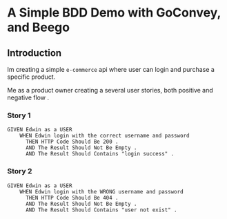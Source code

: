 # A Simple BDD Demo with GoConvey, and Beego
## Introduction

Im creating a simple ```e-commerce``` api where user can login and purchase a specific product.

Me as a product owner creating a several user stories, both positive and negative flow .

### Story 1 
```
GIVEN Edwin as a USER 
    WHEN Edwin login with the correct username and password 
      THEN HTTP Code Should Be 200 .
      AND The Result Should Not Be Empty .
      AND The Result Should Contains "login success" .
```

### Story 2 
```
GIVEN Edwin as a USER 
    WHEN Edwin login with the WRONG username and password 
      THEN HTTP Code Should Be 404 .
      AND The Result Should Not Be Empty .
      AND The Result Should Contains "user not exist" .
```